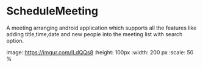 # ScheduleMeeting
A meeting arranging android application which supports all the features like adding title,time,date and new people into the meeting
list with search option.

image::https://imgur.com/lLdQQs8
   :height: 100px
   :width: 200 px
   :scale: 50 %
